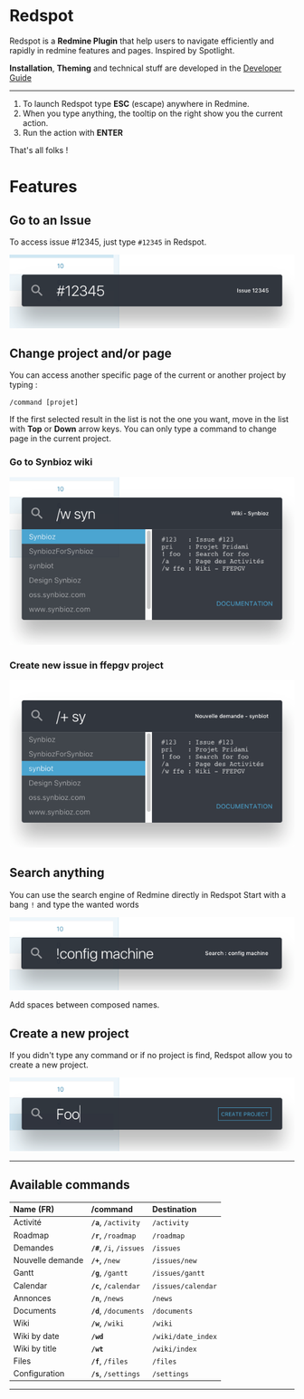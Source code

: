 # Redspot

Redspot is a **Redmine Plugin** that help users to navigate efficiently and rapidly
in redmine features and pages. Inspired by Spotlight.

**Installation**, **Theming** and technical stuff are developed in the [Developer Guide](developer.md)

---

1. To launch Redspot type **ESC** (escape) anywhere in Redmine. 
1. When you type anything, the tooltip on the right show you the current action.
1. Run the action with **ENTER**

That's all folks !

# Features

## Go to an Issue

To access issue #12345, just type `#12345` in Redspot.

![](doc_img/issue.png)

## Change project and/or page

You can access another specific page of the current or another project by typing :
```
/command [projet]
```
If the first selected result in the list is not the one you want, move in the list with **Top** or **Down** arrow keys.
You can only type a command to change page in the current project.

### Go to Synbioz wiki

![](doc_img/wiki_syn.png)

### Create new issue in ffepgv project

![](doc_img/new_issue.png)

## Search anything

You can use the search engine of Redmine directly in Redspot
Start with a bang `!` and type the wanted words

![](doc_img/search.png)

Add spaces between composed names.

## Create a new project

If you didn't type any command or if no project is find, Redspot allow you to create a new project.

![](doc_img/create.png)

---

## Available commands

| Name (FR) | /command  | Destination |
|:---|:---|:---|
| Activité |  **`/a`**, `/activity` | `/activity` |
| Roadmap |  **`/r`**, `/roadmap` | `/roadmap` |
| Demandes |  **`/#`**, `/i`, `/issues` | `/issues` |
| Nouvelle demande |  **`/+`**, `/new` | `/issues/new` |
| Gantt |  **`/g`**, `/gantt` | `/issues/gantt` |
| Calendar |  **`/c`**, `/calendar` | `/issues/calendar` |
| Annonces |  **`/n`**, `/news` | `/news` |
| Documents |  **`/d`**, `/documents` | `/documents` |
| Wiki |  **`/w`**, `/wiki` | `/wiki` |
| Wiki by date |  **`/wd`** | `/wiki/date_index` |
| Wiki by title |  **`/wt`** | `/wiki/index` |
| Files |  **`/f`**, `/files` | `/files` |
| Configuration |  **`/s`**, `/settings` | `/settings` |

---